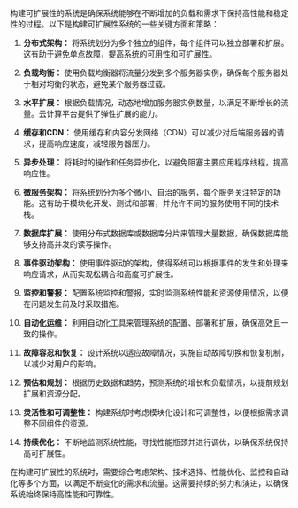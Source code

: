 构建可扩展性的系统是确保系统能够在不断增加的负载和需求下保持高性能和稳定性的过程。以下是构建可扩展性系统的一些关键方面和策略：

1. **分布式架构：** 将系统划分为多个独立的组件，每个组件可以独立部署和扩展。这有助于避免单点故障，提高系统的可用性和可扩展性。

2. **负载均衡：** 使用负载均衡器将流量分发到多个服务器实例，确保每个服务器处于相对均衡的状态，避免某个服务器过载。

3. **水平扩展：** 根据负载情况，动态地增加服务器实例数量，以满足不断增长的流量。云计算平台提供了弹性扩展的能力。

4. **缓存和CDN：** 使用缓存和内容分发网络（CDN）可以减少对后端服务器的请求，提高响应速度，减轻服务器压力。

5. **异步处理：** 将耗时的操作和任务异步化，以避免阻塞主要应用程序线程，提高响应性。

6. **微服务架构：** 将系统划分为多个微小、自治的服务，每个服务关注特定的功能。这有助于模块化开发、测试和部署，并允许不同的服务使用不同的技术栈。

7. **数据库扩展：** 使用分布式数据库或数据库分片来管理大量数据，确保数据库能够支持高并发的读写操作。

8. **事件驱动架构：** 使用事件驱动的架构，使得系统可以根据事件的发生和处理来响应请求，从而实现松耦合和高度可扩展性。

9. **监控和警报：** 配置系统监控和警报，实时监测系统性能和资源使用情况，以便在问题发生前及时采取措施。

10. **自动化运维：** 利用自动化工具来管理系统的配置、部署和扩展，确保高效且一致的操作。

11. **故障容忍和恢复：** 设计系统以适应故障情况，实施自动故障切换和恢复机制，以减少对用户的影响。

12. **预估和规划：** 根据历史数据和趋势，预测系统的增长和负载情况，以提前规划扩展和资源分配。

13. **灵活性和可调整性：** 构建系统时考虑模块化设计和可调整性，以便根据需求调整不同组件的资源。

14. **持续优化：** 不断地监测系统性能，寻找性能瓶颈并进行调优，以确保系统保持高可扩展性。

在构建可扩展性的系统时，需要综合考虑架构、技术选择、性能优化、监控和自动化等多个方面，以满足不断变化的需求和流量。这需要持续的努力和演进，以确保系统始终保持高性能和可靠性。